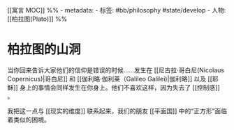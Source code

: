 [[寓言 MOC]]
%% - metadata:
	- 标签: #bb/philosophy #state/develop 
	- 人物: [[柏拉图(Plato)]] %%
# 柏拉图的山洞
当你回来告诉大家他们的信仰是错误的时候......发生在 [[尼古拉·哥白尼(Nicolaus Copernicus)|哥白尼]] 和 [[伽利略·伽利莱（Galileo Galilei)|伽利略]] 以及 [[耶稣]] 身上的事情会同样发生在你身上。他们不喜欢这样，因为失去了 [[控制感]] 。

我把这一点与 [[现实的维度]] 联系起来，我们的朋友 [[平面国]] 中的“正方形”面临着类似的困境。